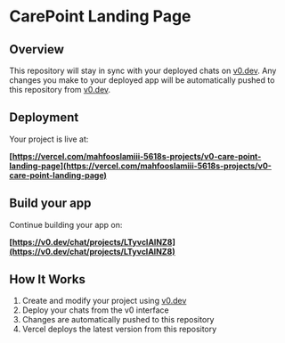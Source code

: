 # CarePoint Landing Page

## Overview

This repository will stay in sync with your deployed chats on [v0.dev](https://v0.dev).
Any changes you make to your deployed app will be automatically pushed to this repository from [v0.dev](https://v0.dev).

## Deployment

Your project is live at:

**[https://vercel.com/mahfooslamiii-5618s-projects/v0-care-point-landing-page](https://vercel.com/mahfooslamiii-5618s-projects/v0-care-point-landing-page)**

## Build your app

Continue building your app on:

**[https://v0.dev/chat/projects/LTyvclAlNZ8](https://v0.dev/chat/projects/LTyvclAlNZ8)**

## How It Works

1. Create and modify your project using [v0.dev](https://v0.dev)
2. Deploy your chats from the v0 interface
3. Changes are automatically pushed to this repository
4. Vercel deploys the latest version from this repository
